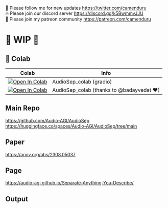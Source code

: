 🐣 Please follow me for new updates https://twitter.com/camenduru <br />
🔥 Please join our discord server https://discord.gg/k5BwmmvJJU <br />
🥳 Please join my patreon community https://patreon.com/camenduru <br />

# 🚦 WIP 🚦

## 🦒 Colab

| Colab | Info
| --- | --- |
[![Open In Colab](https://colab.research.google.com/assets/colab-badge.svg)](https://colab.research.google.com/github/camenduru/AudioSep-colab/blob/main/AudioSep_colab.ipynb) | AudioSep_colab (gradio)
[![Open In Colab](https://colab.research.google.com/assets/colab-badge.svg)](https://colab.research.google.com/github/Audio-AGI/AudioSep/blob/main/AudioSep_Colab.ipynb) | AudioSep_colab (thanks to @badayvedat ❤)

## Main Repo
https://github.com/Audio-AGI/AudioSep <br />
https://huggingface.co/spaces/Audio-AGI/AudioSep/tree/main <br />

## Paper
https://arxiv.org/abs/2308.05037

## Page
https://audio-agi.github.io/Separate-Anything-You-Describe/

## Output

